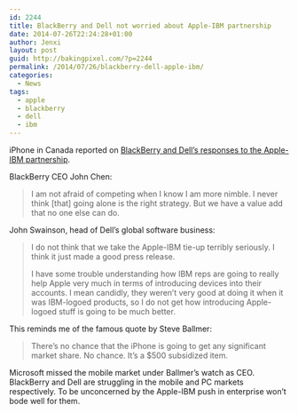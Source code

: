 ```yaml
---
id: 2244
title: BlackBerry and Dell not worried about Apple-IBM partnership
date: 2014-07-26T22:24:28+01:00
author: Jenxi
layout: post
guid: http://bakingpixel.com/?p=2244
permalink: /2014/07/26/blackberry-dell-apple-ibm/
categories:
  - News
tags:
  - apple
  - blackberry
  - dell
  - ibm
---
```

iPhone in Canada reported on [BlackBerry and Dell&#8217;s responses to the Apple-IBM partnership](http://www.iphoneincanada.ca/news/blackberry-ceo-apple-ibm/).

BlackBerry CEO John Chen:

> I am not afraid of competing when I know I am more nimble. I never think [that] going alone is the right strategy. But we have a value add that no one else can do. 

John Swainson, head of Dell&#8217;s global software business:

> I do not think that we take the Apple-IBM tie-up terribly seriously. I think it just made a good press release.
> 
> I have some trouble understanding how IBM reps are going to really help Apple very much in terms of introducing devices into their accounts. I mean candidly, they weren’t very good at doing it when it was IBM-logoed products, so I do not get how introducing Apple-logoed stuff is going to be much better. 

This reminds me of the famous quote by Steve Ballmer:

> There&#8217;s no chance that the iPhone is going to get any significant market share. No chance. It&#8217;s a $500 subsidized item. 

Microsoft missed the mobile market under Ballmer&#8217;s watch as CEO. BlackBerry and Dell are struggling in the mobile and PC markets respectively. To be unconcerned by the Apple-IBM push in enterprise won&#8217;t bode well for them.